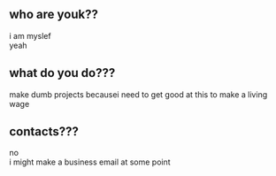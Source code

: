 ## who are youk??
i am myslef<br/>
yeah

## what do you do???
make dumb projects becausei need to get good at this to make a living wage

## contacts???
no<br/>
i might make a business email at some point

 <!--- 10.103.41.99 -->
